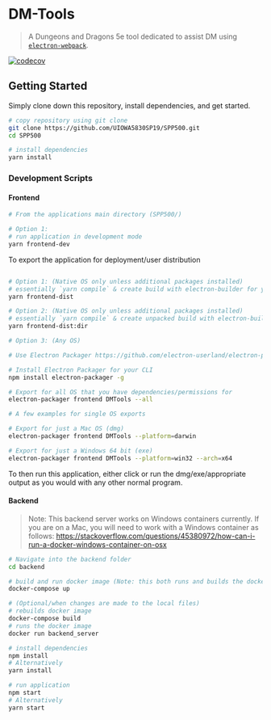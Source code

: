 # DM-Tools
> A Dungeons and Dragons 5e tool dedicated to assist DM using [`electron-webpack`](https://github.com/electron-userland/electron-webpack).

[![codecov](https://codecov.io/gh/UIOWA5830SP19/SPP500/branch/master/graph/badge.svg)](https://codecov.io/gh/UIOWA5830SP19/SPP500)

## Getting Started
Simply clone down this repository, install dependencies, and get started.

```bash
# copy repository using git clone
git clone https://github.com/UIOWA5830SP19/SPP500.git
cd SPP500

# install dependencies
yarn install

```

### Development Scripts
#### Frontend

```bash
# From the applications main directory (SPP500/)

# Option 1: 
# run application in development mode
yarn frontend-dev

```

To export the application for deployment/user distribution

```bash

# Option 1: (Native OS only unless additional packages installed)
# essentially `yarn compile` & create build with electron-builder for your native OS
yarn frontend-dist

# Option 2: (Native OS only unless additional packages installed)
# essentially `yarn compile` & create unpacked build with electron-builder for your native OS
yarn frontend-dist:dir

# Option 3: (Any OS)

# Use Electron Packager https://github.com/electron-userland/electron-packager

# Install Electron Packager for your CLI 
npm install electron-packager -g

# Export for all OS that you have dependencies/permissions for
electron-packager frontend DMTools --all

# A few examples for single OS exports

# Export for just a Mac OS (dmg)
electron-packager frontend DMTools --platform=darwin

# Export for just a Windows 64 bit (exe)
electron-packager frontend DMTools --platform=win32 --arch=x64


```

To then run this application, either click or run the dmg/exe/appropriate output as you would with any other normal program.

#### Backend
> Note: This backend server works on Windows containers currently. If you are on a Mac, you will need to work with a Windows container as follows: https://stackoverflow.com/questions/45380972/how-can-i-run-a-docker-windows-container-on-osx
```bash
# Navigate into the backend folder
cd backend

# build and run docker image (Note: this both runs and builds the docker file sequentially. It will only build it once unless you specify the build again in the below commands. This only matters to developers. For users, they will only need to run it once, ideally)
docker-compose up

# (Optional/when changes are made to the local files)
# rebuilds docker image
docker-compose build
# runs the docker image
docker run backend_server

# install dependencies
npm install
# Alternatively 
yarn install

# run application
npm start 
# Alternatively 
yarn start

```

